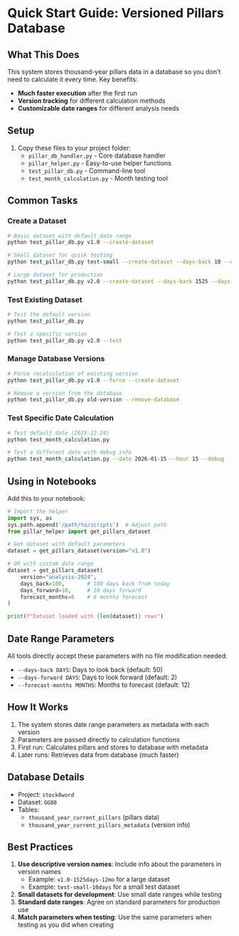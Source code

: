 # Quick Start Guide: Versioned Pillars Database

## What This Does

This system stores thousand-year pillars data in a database so you don't need to calculate it every time. Key benefits:
- **Much faster execution** after the first run
- **Version tracking** for different calculation methods
- **Customizable date ranges** for different analysis needs

## Setup

1. Copy these files to your project folder:
   - `pillar_db_handler.py` - Core database handler
   - `pillar_helper.py` - Easy-to-use helper functions
   - `test_pillar_db.py` - Command-line tool
   - `test_month_calculation.py` - Month testing tool

## Common Tasks

### Create a Dataset

```bash
# Basic dataset with default date range
python test_pillar_db.py v1.0 --create-dataset

# Small dataset for quick testing
python test_pillar_db.py test-small --create-dataset --days-back 10 --days-forward 2 --forecast-months 1

# Large dataset for production
python test_pillar_db.py v2.0 --create-dataset --days-back 1525 --days-forward 220 --forecast-months 12
```

### Test Existing Dataset

```bash
# Test the default version
python test_pillar_db.py

# Test a specific version
python test_pillar_db.py v2.0 --test
```

### Manage Database Versions

```bash
# Force recalculation of existing version
python test_pillar_db.py v1.0 --force --create-dataset

# Remove a version from the database
python test_pillar_db.py old-version --remove-database
```

### Test Specific Date Calculation

```bash
# Test default date (2025-12-24)
python test_month_calculation.py

# Test a different date with debug info
python test_month_calculation.py --date 2026-01-15 --hour 15 --debug
```

## Using in Notebooks

Add this to your notebook:

```python
# Import the helper
import sys, os
sys.path.append('/path/to/scripts')  # Adjust path
from pillar_helper import get_pillars_dataset

# Get dataset with default parameters
dataset = get_pillars_dataset(version="v1.0")

# OR with custom date range
dataset = get_pillars_dataset(
    version="analysis-2024",
    days_back=100,       # 100 days back from today
    days_forward=10,     # 10 days forward
    forecast_months=6    # 6 months forecast
)

print(f"Dataset loaded with {len(dataset)} rows")
```

## Date Range Parameters

All tools directly accept these parameters with no file modification needed:

- `--days-back DAYS`: Days to look back (default: 50)
- `--days-forward DAYS`: Days to look forward (default: 2)
- `--forecast-months MONTHS`: Months to forecast (default: 12)

## How It Works

1. The system stores date range parameters as metadata with each version
2. Parameters are passed directly to calculation functions
3. First run: Calculates pillars and stores to database with metadata
4. Later runs: Retrieves data from database (much faster)

## Database Details

- Project: `stock8word`
- Dataset: `GG88`
- Tables: 
  - `thousand_year_current_pillars` (pillars data)
  - `thousand_year_current_pillars_metadata` (version info)

## Best Practices

1. **Use descriptive version names**: Include info about the parameters in version names
   - Example: `v1.0-1525days-12mo` for a large dataset
   - Example: `test-small-10days` for a small test dataset
2. **Small datasets for development**: Use small date ranges while testing
3. **Standard date ranges**: Agree on standard parameters for production use
4. **Match parameters when testing**: Use the same parameters when testing as you did when creating